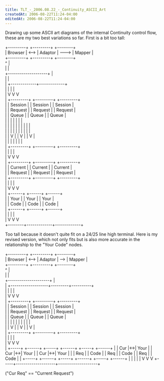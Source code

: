 ```yaml
---
title: TLT_-_2006.08.22_-_Continuity_ASCII_Art
createdAt: 2006-08-22T11:24-04:00
editedAt: 2006-08-22T11:24-04:00
---
```


Drawing up some ASCII art diagrams of the internal Continuity control flow, these are my two best variations so far. First is a bit too tall:

  +---------+      +---------+      +--------+                         
  | Browser | <--> | Adaptor | ---> | Mapper |                         
  +---------+      +---------+      +--------+                         
                        ^               |                              
                        |               |                              
   +--------------------+               |                              
   |                                    |                              
   |        +-------------+-------------+                              
   |        |             |             |                              
   |        V             V             V                              
   |   +---------+   +---------+   +---------+                         
   |   | Session |   | Session |   | Session |                         
   |   | Request |   | Request |   | Request |                         
   |   | Queue   |   | Queue   |   | Queue   |                         
   |   |         |   |         |   |         |                         
   |   |    |    |   |    |    |   |    |    |                         
   |   |    |    |   |    |    |   |    |    |                         
   |   |    V    |   |    V    |   |    V    |                         
   |   |         |   |         |   |         |                         
   |   +---------+   +---------+   +---------+                         
   |        |             |             |                              
   |        V             V             V                              
   |   +---------+   +---------+   +---------+                         
   |   | Current |   | Current |   | Current |                         
   |   | Request |   | Request |   | Request |                         
   |   +---------+   +---------+   +---------+                         
   |        |             |             |                              
   |        V             V             V                              
   |    +------+      +------+      +------+                           
   |    | Your |      | Your |      | Your |                           
   |    | Code |      | Code |      | Code |                           
   |    +------+      +------+      +------+                           
   |        |             |             |                              
   |        V             V             V                              
   +--------+-------------+-------------+                              

Too tall because it doesn't quite fit on a 24/25 line high terminal. Here is my revised version, which not only fits but is also more accurate in the relationship to the "Your Code" nodes.

  +---------+      +---------+     +--------+                         
  | Browser | <--> | Adaptor | --> | Mapper |                         
  +---------+      +---------+     +--------+                         
                        ^              |                              
                        |              |                              
  +---------------------+              |                              
  |      +-------------------+---------+----------+          
  |      |                   |                    |              
  |      V                   V                    V              
  |    +---------+         +---------+          +---------+         
  |    | Session |         | Session |          | Session |            
  |    | Request |         | Request |          | Request |         
  |    | Queue   |         | Queue   |          | Queue   |         
  |    |    |    |         |    |    |          |    |    |        
  |    |    V    |         |    V    |          |    V    |         
  |    +---------+         +---------+          +---------+          
  |      |                   |                    |             
  |      V                   V                    V              
  |  +-----+   +------+   +-----+   +------+   +-----+   +------+
  |  | Cur |<->| Your |   | Cur |<->| Your |   | Cur |<->| Your |
  |  | Req |   | Code |   | Req |   | Code |   | Req |   | Code |
  |  +-----+   +------+   +-----+   +------+   +-----+   +------+
  |     |                    |                    |
  |     V                    V                    V
  +-----+--------------------+--------------------+

("Cur Req" == "Current Request")

